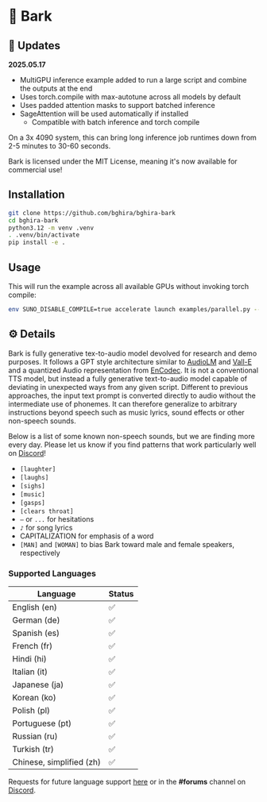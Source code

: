 # 🐶 Bark
## 🚀 Updates

**2025.05.17**
- MultiGPU inference example added to run a large script and combine the outputs at the end
- Uses torch.compile with max-autotune across all models by default
- Uses padded attention masks to support batched inference
- SageAttention will be used automatically if installed
  - Compatible with batch inference and torch compile

On a 3x 4090 system, this can bring long inference job runtimes down from 2-5 minutes to 30-60 seconds.

Bark is licensed under the MIT License, meaning it's now available for commercial use!  

## Installation

```bash
git clone https://github.com/bghira/bghira-bark
cd bghira-bark
python3.12 -m venv .venv
. .venv/bin/activate
pip install -e .
```

## Usage

This will run the example across all available GPUs without invoking torch compile:

```bash
env SUNO_DISABLE_COMPILE=true accelerate launch examples/parallel.py --out out.mp3 --normalize -14 --compress
```

## ⚙️ Details

Bark is fully generative tex-to-audio model devolved for research and demo purposes. It follows a GPT style architecture similar to [AudioLM](https://arxiv.org/abs/2209.03143) and [Vall-E](https://arxiv.org/abs/2301.02111) and a quantized Audio representation from [EnCodec](https://github.com/facebookresearch/encodec). It is not a conventional TTS model, but instead a fully generative text-to-audio model capable of deviating in unexpected ways from any given script. Different to previous approaches, the input text prompt is converted directly to audio without the intermediate use of phonemes. It can therefore generalize to arbitrary instructions beyond speech such as music lyrics, sound effects or other non-speech sounds.

Below is a list of some known non-speech sounds, but we are finding more every day. Please let us know if you find patterns that work particularly well on [Discord](https://discord.gg/J2B2vsjKuE)!

- `[laughter]`
- `[laughs]`
- `[sighs]`
- `[music]`
- `[gasps]`
- `[clears throat]`
- `—` or `...` for hesitations
- `♪` for song lyrics
- CAPITALIZATION for emphasis of a word
- `[MAN]` and `[WOMAN]` to bias Bark toward male and female speakers, respectively

### Supported Languages

| Language | Status |
| --- | --- |
| English (en) | ✅ |
| German (de) | ✅ |
| Spanish (es) | ✅ |
| French (fr) | ✅ |
| Hindi (hi) | ✅ |
| Italian (it) | ✅ |
| Japanese (ja) | ✅ |
| Korean (ko) | ✅ |
| Polish (pl) | ✅ |
| Portuguese (pt) | ✅ |
| Russian (ru) | ✅ |
| Turkish (tr) | ✅ |
| Chinese, simplified (zh) | ✅ |

Requests for future language support [here](https://github.com/suno-ai/bark/discussions/111) or in the **#forums** channel on [Discord](https://discord.com/invite/J2B2vsjKuE). 

